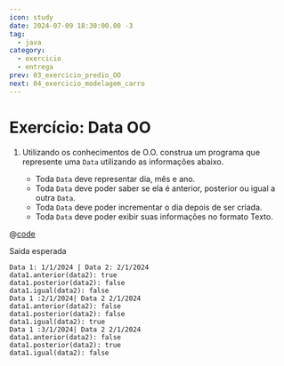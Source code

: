 ```yaml
---
icon: study
date: 2024-07-09 18:30:00.00 -3
tag:
  - java
category:
  - exercicio
  - entrega
prev: 03_exercicio_predio_OO
next: 04_exercicio_modelagem_carro
---
```


# Exercício: Data OO


1. Utilizando os conhecimentos de O.O. construa um programa que represente uma `Data` utilizando as informações abaixo. 
    
    - Toda `Data` deve representar dia, mês e ano.
    - Toda `Data` deve poder saber se ela é anterior, posterior ou igual a outra `Data`.
    - Toda `Data` deve poder incrementar o dia depois de ser criada.
    - Toda `Data` deve poder exibir suas informações no formato Texto.
    
@[code](../code/exercicioDataOO/App.java)

Saida esperada 

```console
Data 1: 1/1/2024 | Data 2: 2/1/2024
data1.anterior(data2): true
data1.posterior(data2): false
data1.igual(data2): false
Data 1 :2/1/2024| Data 2 2/1/2024
data1.anterior(data2): false
data1.posterior(data2): false
data1.igual(data2): true
Data 1 :3/1/2024| Data 2 2/1/2024
data1.anterior(data2): false
data1.posterior(data2): true
data1.igual(data2): false
```
